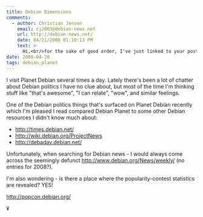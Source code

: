 ```yaml
---
title: Debian Dimensions
comments:
  - author: Christian Jensen
    email: cj2003@debian-news.net
    url: http://debian-news.net/
    date: 04/21/2008 01:10:13 PM
    text: >
      Hi,<br/>for the sake of good order, I've just linked to your post at <a href="http://debian-news.net/modules/news/article.php?storyid=4275" rel="nofollow">http://debian-news.net/modules/news/article.php?storyid=4275</a><br/><br/>Christian
date: 2008-04-20
tags: debian,planet
---
```

I visit Planet Debian several times a day. Lately there's been a lot of chatter about Debian politics I have no clue about, but most of the time I'm thinking stuff like "that's awesome", "I can relate", "wow", and similar feelings.

One of the Debian politics things that's surfaced on Planet Debian recently which I'm pleased I read compared Debian Planet to some other Debian resources I didn't know much about:

* <a href="http://times.debian.net/">http://times.debian.net/</a>
* <a href="http://wiki.debian.org/ProjectNews">http://wiki.debian.org/ProjectNews</a>
* <a href="http://debaday.debian.net/">http://debaday.debian.net/</a>

Unfortunately, when searching for Debian news - I would always come across the seemingly defunct <a href="http://www.debian.org/News/weekly/">http://www.debian.org/News/weekly/</a> (no entries for 2008?).

I'm also wondering - is there a place where the popularity-contest statistics are revealed? YES!

<a href="http://popcon.debian.org/">http://popcon.debian.org/</a>

¥

